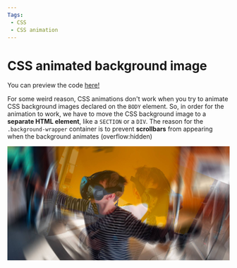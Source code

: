 ```yaml
---
Tags: 
 - CSS
 - CSS animation
---
```


# CSS animated background image
You can preview the code [here!](https://htmlpreview.github.io/?https://github.com/davidvandenbor/snippets/blob/master/css-animated-background-image/index.html)

For some weird reason, CSS animations don't work when you try to animate CSS background images declared on the ``BODY`` element. So, in order for the animation to work, we have to move the CSS background image to a **separate HTML element**, like a ``SECTION`` or a ``DIV``. The reason for the ``.background-wrapper`` container is to prevent **scrollbars** from appearing when the background animates (overflow:hidden)

<a href="https://htmlpreview.github.io/?https://github.com/davidvandenbor/snippets/blob/master/css-animated-background-image/index.html" target="_blank"><img src="background.jpg" /></a>
